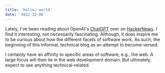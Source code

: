 ```yaml
---
title: 'hello, world'
date: '2022-12-06'
---
```


Lately, I've been reading about OpenAI's [ChatGPT](https://openai.com/blog/chatgpt/) over on [HackerNews](https://hn.algolia.com/?q=chatgpt). I find it interesting, not necessarily fascinating. Although, it does inspire me to be curious about how the different facets of software work. As such, the beginning of this informal, technical blog as an attempt to become versed.

I certainly have an affinity to specific areas of software, e.g., the web. A large focus will then lie in the web development domain. But ultimately, expect to see anything technical-related.